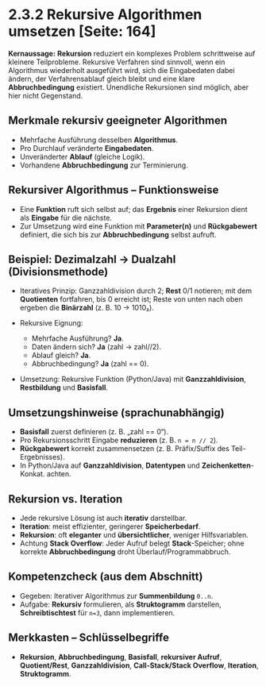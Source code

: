 # 2.3.2 Rekursive Algorithmen umsetzen [Seite: 164]

**Kernaussage:** **Rekursion** reduziert ein komplexes Problem schrittweise auf kleinere Teilprobleme. Rekursive Verfahren sind sinnvoll, wenn ein Algorithmus wiederholt ausgeführt wird, sich die Eingabedaten dabei ändern, der Verfahrensablauf gleich bleibt und eine klare **Abbruchbedingung** existiert. Unendliche Rekursionen sind möglich, aber hier nicht Gegenstand. 

## Merkmale rekursiv geeigneter Algorithmen

* Mehrfache Ausführung desselben **Algorithmus**.
* Pro Durchlauf veränderte **Eingabedaten**.
* Unveränderter **Ablauf** (gleiche Logik).
* Vorhandene **Abbruchbedingung** zur Terminierung. 

## Rekursiver Algorithmus – Funktionsweise

* Eine **Funktion** ruft sich selbst auf; das **Ergebnis** einer Rekursion dient als **Eingabe** für die nächste.
* Zur Umsetzung wird eine Funktion mit **Parameter(n)** und **Rückgabewert** definiert, die sich bis zur **Abbruchbedingung** selbst aufruft. 

## Beispiel: Dezimalzahl → Dualzahl (Divisionsmethode)

* Iteratives Prinzip: Ganzzahldivision durch 2; **Rest** 0/1 notieren; mit dem **Quotienten** fortfahren, bis 0 erreicht ist; Reste von unten nach oben ergeben die **Binärzahl** (z. B. 10 → 1010₂).
* Rekursive Eignung:

  * Mehrfache Ausführung? **Ja**.
  * Daten ändern sich? **Ja** (zahl → zahl//2).
  * Ablauf gleich? **Ja**.
  * Abbruchbedingung? **Ja** (zahl == 0).
* Umsetzung: Rekursive Funktion (Python/Java) mit **Ganzzahldivision**, **Restbildung** und **Basisfall**. 

## Umsetzungshinweise (sprachunabhängig)

* **Basisfall** zuerst definieren (z. B. „zahl == 0“).
* Pro Rekursionsschritt Eingabe **reduzieren** (z. B. `n = n // 2`).
* **Rückgabewert** korrekt zusammensetzen (z. B. Präfix/Suffix des Teil-Ergebnisses).
* In Python/Java auf **Ganzzahldivision**, **Datentypen** und **Zeichenketten**-Konkat. achten. 

## Rekursion vs. Iteration

* Jede rekursive Lösung ist auch **iterativ** darstellbar.
* **Iteration**: meist effizienter, geringerer **Speicherbedarf**.
* **Rekursion**: oft **eleganter** und **übersichtlicher**, weniger Hilfsvariablen.
* Achtung **Stack Overflow**: Jeder Aufruf belegt **Stack**-Speicher; ohne korrekte **Abbruchbedingung** droht Überlauf/Programmabbruch. 

## Kompetenzcheck (aus dem Abschnitt)

* Gegeben: Iterativer Algorithmus zur **Summenbildung** `0..n`.
* Aufgabe: **Rekursiv** formulieren, als **Struktogramm** darstellen, **Schreibtischtest** für `n=3`, dann implementieren. 

## Merkkasten – Schlüsselbegriffe

* **Rekursion**, **Abbruchbedingung**, **Basisfall**, **rekursiver Aufruf**, **Quotient/Rest**, **Ganzzahldivision**, **Call-Stack/Stack Overflow**, **Iteration**, **Struktogramm**.
